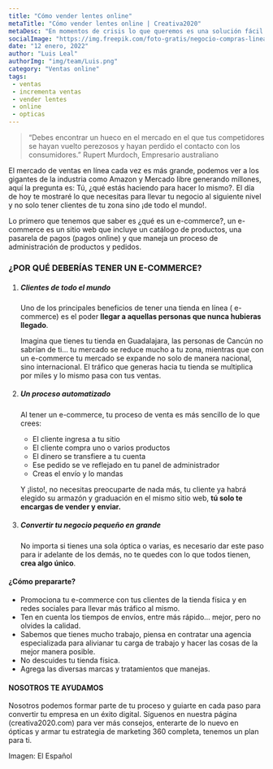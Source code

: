 ```yaml
---
title: "Cómo vender lentes online"
metaTitle: "Cómo vender lentes online | Creativa2020"
metaDesc: "En momentos de crisis lo que queremos es una solución fácil y rápida, pero se nos olvida que antes de ir..."
socialImage: "https://img.freepik.com/foto-gratis/negocio-compras-linea-concepto-venta_1421-238.jpg?w=1480&t=st=1673561891~exp=1673562491~hmac=92487973a0568c4576f5a8469f9279c2b1823a03eeb586953a48965df9b56393"
date: "12 enero, 2022"
author: "Luis Leal"
authorImg: "img/team/Luis.png"
category: "Ventas online"
tags:
 - ventas
 - incrementa ventas
 - vender lentes
 - online
 - opticas
---
```


> “Debes encontrar un hueco en el mercado en el que tus competidores se hayan vuelto perezosos y hayan perdido el contacto con los consumidores.” Rupert Murdoch, Empresario australiano

El mercado de ventas en línea cada vez es más grande, podemos ver a los gigantes de la industria como Amazon y Mercado libre generando millones, aquí la pregunta es: Tú, ¿qué estás haciendo para hacer lo mismo?.
El día de hoy te mostraré lo que necesitas para llevar tu negocio al siguiente nivel y no solo tener clientes de tu zona sino ¡de todo el mundo!.

Lo primero que tenemos que saber es ¿qué es un e-commerce?, un e-commerce es un sitio web que incluye un catálogo de productos, una pasarela de pagos (pagos online) y que maneja un proceso de administración de productos y pedidos.

### ¿POR QUÉ DEBERÍAS TENER UN E-COMMERCE?


1. ##### Clientes de todo el mundo
    Uno de los principales beneficios de tener una tienda en línea ( e-commerce) es el poder **llegar a aquellas personas que nunca hubieras llegado**.

    Imagina que tienes tu tienda en Guadalajara, las personas de Cancún no sabrían de ti... tu mercado se reduce mucho a tu zona, mientras que con un e-commerce tu mercado se expande no solo de manera nacional, sino internacional. El tráfico que generas hacia tu tienda se multiplica por miles y lo mismo pasa con tus ventas.

2. ##### Un proceso automatizado
    Al tener un e-commerce, tu proceso de venta es más sencillo de lo que crees:
    - El cliente ingresa a tu sitio
    - El cliente compra uno o varios productos
    - El dinero se transfiere a tu cuenta
    - Ese pedido se ve reflejado en tu panel de administrador
    - Creas el envío y lo mandas

    Y ¡listo!, no necesitas preocuparte de nada más, tu cliente ya habrá elegido su armazón y graduación en el mismo sitio web, **tú solo te encargas de vender y enviar.**

3. ##### Convertir tu negocio pequeño en grande
    No importa si tienes una sola óptica o varias, es necesario dar este paso para ir adelante de los demás, no te quedes con lo que todos tienen, **crea algo único**.

#### ¿Cómo prepararte?
- Promociona tu e-commerce con tus clientes de la tienda física y en redes sociales para llevar más tráfico al mismo.
- Ten en cuenta los tiempos de envíos, entre más rápido... mejor, pero no olvides la calidad.
- Sabemos que tienes mucho trabajo, piensa en contratar una agencia especializada para alivianar tu carga de trabajo y hacer las cosas de la mejor manera posible.
- No descuides tu tienda física.
- Agrega las diversas marcas y tratamientos que manejas.


#### **NOSOTROS TE AYUDAMOS**
Nosotros podemos formar parte de tu proceso y guiarte en cada paso para convertir tu empresa en un éxito digital.
Síguenos en nuestra página (creativa2020.com) para ver más consejos, enterarte de lo nuevo en ópticas y armar tu estrategia de marketing 360 completa, tenemos un plan para ti.

Imagen: El Español

